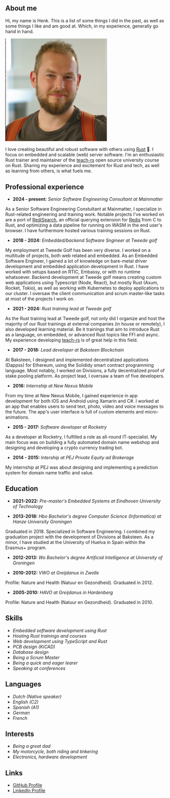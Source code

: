 ## About me

Hi, my name is Henk. This is a list of some things I did in the past, as well as some things I like and am good at. Which, in my experience, generally go hand in hand. 

<img src="./henk.png" style="width: 20rem">

I love creating beautiful and robust software with others using [Rust](https://www.rust-lang.org/) 🦀. I focus on embedded and scalable (web) server software. I'm an enthusiastic Rust trainer and maintainer of the [teach-rs](https://github.com/tweedegolf/teach-rs) open source university course on Rust. Sharing my experience and excitement for Rust and tech, as well as learning from others, is what fuels me.

## Professional experience
 - **2024 - present:** *Senior Software Engineering Consultant at Mainmatter*

 As a Senior Software Engineering Constultant at Mainmatter, I specialize in Rust-related engineering and training work. Notable projects I've worked on are a port of [RediSearch](https://github.com/RediSearch/RediSearch/), an official querying extension for [Redis](https://redis.io/) from C to Rust, and optimizing a data pipeline for running on WASM in the end user's browser. I have furthermore hosted various training sessions on Rust.
   
 - **2018 - 2024:** *Embedded/backend Software Sngineer at Tweede golf*
 
 My employment at Tweede Golf has been very diverse. I worked on a multitude of projects, both web related and embedded. As an Embedded Software Engineer, I gained a lot of knowledge on bare-metal driver development and embedded application development in Rust. I have worked with setups based on RTIC, Embassy, or with no runtime whatsoever. Backend development at Tweede golf means creating custom web applications using Typescript (Node, React), but mostly Rust (Axum, Rocket, Tokio), as well as working with Kubernetes to deploy applications to our cluster. I oversaw the client communication and scrum master-like tasks at most of the projects I work on.

 - **2021 - 2024:** *Rust training lead at Tweede golf*

  As the Rust training lead at Tweede golf, not only did I organize and host the majority of our Rust trainings at external companies (in house or remotely), I also developed learning material. Be it trainings that aim to introduce Rust as a language, on embedded, or advanced Rust topics like FFI and async. My experience developing [teach-rs](https://github.com/tweedegolf/teach-rs) is of great help in this field.

 - **2017 - 2018:** *Lead developer at Baksteen Blockchain*
 
 At Baksteen, I designed and implemented decentralized applications (Dappss) for Ethereum, using the Solididy smart contract programming language. Most notably, I worked on Divisions, a fully decentralized proof of stake pooling platform. As project lead, I oversaw a team of five developers.

 - **2016:** *Internship at New Nexus Mobile*
 
 From my time at New Nexus Mobile, I gained experience in app development for both iOS and Android using Xamarin and C#. I worked at an app that enables users to send text, photo, video and voice messages to the future. The app's user interface is full of custom elements and micro-animations.

 - **2015 - 2017:** *Software developer at Rocketry*
 
 As a developer at Rocketry, I fulfilled a role as all-round IT-specialist. My main focus was on building a fully automated domain name webshop and designing and developing a crypto currency trading bot.

 - **2014 - 2015:** *Intership at PEJ Private Equity ad Brokerage*
 
 My internship at PEJ was about designing and implementing a prediction system for domain name traffic and value.

## Education
 - **2021-2022:** *Pre-master's Embedded Systems at Eindhoven University of Technology*

 - **2013-2018:** *Hbo Bachelor's degree Computer Science (Informatica) at Hanze University Groningen*
 
 Graduated in 2018. Specialized in Software Engineering. I combined my graduation project with the development of Divisions at Baksteen. As a minor, I have studied at the University of Huelva in Spain within the Erasmus+ program. 

 - **2012-2013:** *Wo Bachelor's degree Artificial Intelligence at University of Groningen*

 - **2010-2012:** *VWO at Greijdanus in Zwolle*

 Profile: Nature and Health (Natuur en Gezondheid). Graduated in 2012.

 - **2005-2010:** *HAVO at Greijdanus in Hardenberg*

 Profile: Nature and Health (Natuur en Gezondheid). Graduated in 2010.

## Skills
 - *Embedded software development using Rust*
 - *Hosting Rust trainings and courses*
 - *Web development using TypeScript and Rust*
 - *PCB design (KiCAD)*
 - *Database design*
 - *Being a Scrum Master*
 - *Being a quick and eager learer*
 - *Speaking at conferences*

## Languages
 - *Dutch (Native speaker)*
 - *English (C2)*
 - *Spanish (A1)*
 - *German*
 - *French*

## Interests
 - *Being a great dad*
 - *My motorcycle, both riding and tinkering*
 - *Electronics, hardware development*

## Links
 - [GitHub Profile](https://github.com/hdoordt)
 - [LinkedIn Profile](https://www.linkedin.com/in/hdoordt/)

